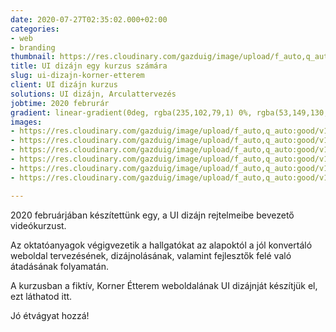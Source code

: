 ```yaml
---
date: 2020-07-27T02:35:02.000+02:00
categories:
- web
- branding
thumbnail: https://res.cloudinary.com/gazduig/image/upload/f_auto,q_auto:good/v1595812486/cms/PENS_samt9g.png
title: UI dizájn egy kurzus számára
slug: ui-dizajn-korner-etterem
client: UI dizájn kurzus
solutions: UI dizájn, Arculattervezés
jobtime: 2020 februrár
gradient: linear-gradient(0deg, rgba(235,102,79,1) 0%, rgba(53,149,130,0) 45%)
images:
- https://res.cloudinary.com/gazduig/image/upload/f_auto,q_auto:good/v1595857749/cms/Fooldal_ugfdza.jpg
- https://res.cloudinary.com/gazduig/image/upload/f_auto,q_auto:good/v1595810176/cms/Frame_103_hrziob.webp
- https://res.cloudinary.com/gazduig/image/upload/f_auto,q_auto:good/v1595810176/cms/Frame_101_u3pz08.webp
- https://res.cloudinary.com/gazduig/image/upload/f_auto,q_auto:good/v1595810175/cms/Frame_100_o4f4hw.webp
- https://res.cloudinary.com/gazduig/image/upload/f_auto,q_auto:good/v1595810175/cms/Frame_105_rew3qe.webp
- https://res.cloudinary.com/gazduig/image/upload/f_auto,q_auto:good/v1595810175/cms/Frame_104_f4dbib.webp

---
```

2020 februárjában készítettünk egy, a UI dizájn rejtelmeibe bevezető videókurzust.

Az oktatóanyagok végigvezetik a hallgatókat az alapoktól a jól konvertáló weboldal tervezésének, dizájnolásának, valamint fejlesztők felé való átadásának folyamatán.

A kurzusban a fiktív, Korner Étterem weboldalának UI dizájnját készítjük el, ezt láthatod itt.

Jó étvágyat hozzá!